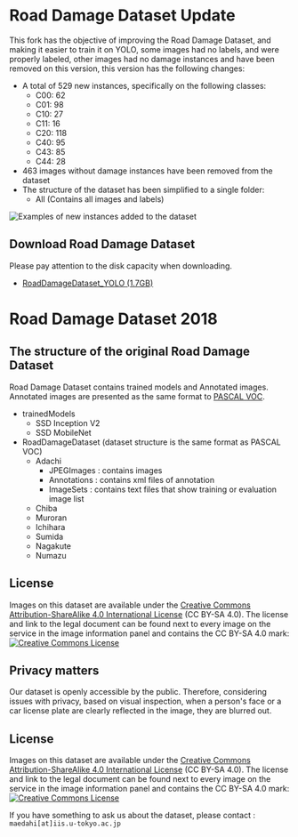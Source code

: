 # Road Damage Dataset Update
This fork has the objective of improving the Road Damage Dataset, and making it easier to train it on YOLO, some images had no labels, and were properly labeled, other images had no damage instances and have been removed on this version, this version has the following changes:
- A total of 529 new instances, specifically on the following classes:
    - C00: 62
    - C01: 98
    - C10: 27 
    - C11: 16
    - C20: 118
    - C40: 95
    - C43: 85
    - C44: 28
- 463 images without damage instances have been removed from the dataset
- The structure of the dataset has been simplified to a single folder:
    - All (Contains all images and labels)

![Examples of new instances added to the dataset](hhttps://i.imgur.com/cU2FqZ0.png)

## Download Road Damage Dataset
Please pay attention to the disk capacity when downloading.
- [RoadDamageDataset_YOLO (1.7GB)](https://www.dropbox.com/s/syeojkbep6j646m/RoadDamageDataset.zip?dl=0 "Download Dataset")


# Road Damage Dataset 2018
## The structure of the original Road Damage Dataset 
Road Damage Dataset contains trained models and Annotated images.
Annotated images are presented as the same format to [PASCAL VOC](http://host.robots.ox.ac.uk/pascal/VOC/).
- trainedModels
    - SSD Inception V2
    - SSD MobileNet
- RoadDamageDataset (dataset structure is the same format as PASCAL VOC)
    - Adachi
        - JPEGImages : contains images
        - Annotations : contains xml files of annotation
        - ImageSets : contains text files that show training or evaluation image list
    - Chiba
    - Muroran
    - Ichihara
    - Sumida
    - Nagakute
    - Numazu

## License
Images on this dataset are available under the [Creative Commons Attribution-ShareAlike 4.0 International License](http://creativecommons.org/licenses/by-sa/4.0/) (CC BY-SA 4.0). The license and link to the legal document can be found next to every image on the service in the image information panel and contains the CC BY-SA 4.0 mark:
<br><a rel="license" href="http://creativecommons.org/licenses/by-sa/4.0/deed.en"><img alt="Creative Commons License" style="border-width:0" src="https://licensebuttons.net/l/by-sa/4.0/88x31.png" /></a><br />

## Privacy matters
Our dataset is openly accessible by the public. Therefore, considering issues with privacy, based on visual inspection, when a person's face or a car license plate are clearly reflected in the image, they are blurred out.

## License
Images on this dataset are available under the [Creative Commons Attribution-ShareAlike 4.0 International License](http://creativecommons.org/licenses/by-sa/4.0/) (CC BY-SA 4.0). The license and link to the legal document can be found next to every image on the service in the image information panel and contains the CC BY-SA 4.0 mark:
<br><a rel="license" href="http://creativecommons.org/licenses/by-sa/4.0/deed.en"><img alt="Creative Commons License" style="border-width:0" src="https://licensebuttons.net/l/by-sa/4.0/88x31.png" /></a><br />


If you have something to ask us about the dataset, please contact :
`maedahi[at]iis.u-tokyo.ac.jp`
